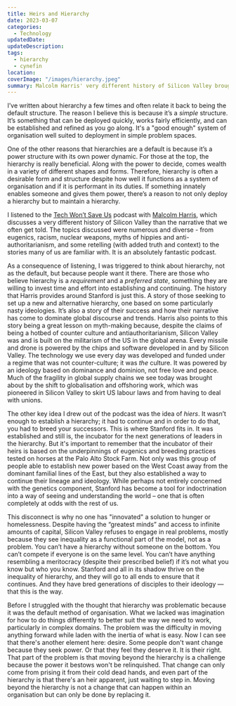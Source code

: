 ```yaml
---
title: Heirs and Hierarchy
date: 2023-03-07
categories:
  - Technology
updatedDate: 
updateDescription: 
tags:
  - hierarchy
  - cynefin
location: 
coverImage: "/images/hierarchy.jpeg"
summary: Malcolm Harris' very different history of Silicon Valley brought about some thinking about hierarchy and their heirs to wealth and riches.
---
```

I’ve written about hierarchy a few times and often relate it back to being the default structure. The reason I believe this is because it’s a *simple* structure. It’s something that can be deployed quickly, works fairly efficiently, and can be established and refined as you go along. It's a "good enough" system of organisation well suited to deployment in simple problem spaces. 

One of the other reasons that hierarchies are a default is because it’s a power structure with its own power dynamic. For those at the top, the hierarchy is really beneficial. Along with the power to decide, comes wealth in a variety of different shapes and forms. Therefore, hierarchy is often a desirable form and structure despite how well it functions as a system of organisation and if it is performant in its duties. If something innately enables someone and gives them power, there’s a reason to not only deploy a hierarchy but to maintain a hierarchy.
 
I listened to the [Tech Won’t Save Us](https://www.techwontsave.us/) podcast with [Malcolm Harris](https://techwontsave.us/episode/155_the_untold_history_of_silicon_valley_w_malcolm_harris/), which discusses a very different history of Silicon Valley than the narrative that we often get told. The topics discussed were numerous and diverse - from eugenics, racism, nuclear weapons, myths of hippies and anti-authoritarianism, and some retelling (with added truth and context) to the stories many of us are familiar with. It is an absolutely fantastic podcast. 

As a consequence of listening, I was triggered to think about hierarchy, not as the default, but because people want it there. There are those who believe hierarchy is a *requirement* and a *preferred state*, something they are willing to invest time and effort into establishing and continuing. The history that Harris provides around Stanford is just this. A story of those seeking to set up a new and alternative hierarchy, one based on some particularly nasty ideologies. It’s also a story of their success and how their narrative has come to dominate global discourse and trends. Harris also points to this story being a great lesson on myth-making because, despite the claims of being a hotbed of counter culture and antiauthoritarianism, Silicon Valley was and is built on the militarism of the US in the global arena. Every missile and drone is powered by the chips and software developed in and by Silicon Valley. The technology we use every day was developed and funded under a regime that was not counter-culture; it was *the* culture. It was powered by an ideology based on dominance and dominion, not free love and peace. Much of the fragility in global supply chains we see today was brought about by the shift to globalisation and offshoring work, which was pioneered in Silicon Valley to skirt US labour laws and from having to deal with unions. 

The other key idea I drew out of the podcast was the idea of *hiers*. It wasn’t enough to establish a hierarchy; it had to continue and in order to do that, you had to breed your successors. This is where Stanford fits in. It was established and still is, the incubator for the next generations of leaders in the hierarchy. But it's important to remember that the incubator of their heirs is based on the underpinnings of eugenics and breeding practices tested on horses at the Palo Alto Stock Farm. Not only was this group of people able to establish new power based on the West Coast away from the dominant familial lines of the East, but they also established a way to continue their lineage and ideology. While perhaps not entirely concerned with the genetics component, Stanford has become a tool for indoctrination into a way of seeing and understanding the world – one that is often completely at odds with the rest of us.  

This disconnect is why no one has "innovated" a solution to hunger or homelessness. Despite having the “greatest minds” and access to infinite amounts of capital, Silicon Valley refuses to engage in real problems, mostly because they see inequality as a functional part of the model, not as a problem. You can’t have a hierarchy without someone on the bottom. You can’t compete if everyone is on the same level. You can’t have anything resembling a meritocracy (despite their prescribed belief) if it’s not what you know but who you know. Stanford and all in its shadow thrive on the inequality of hierarchy, and they will go to all ends to ensure that it continues. And they have bred generations of disciples to their ideology — that this is the way. 

Before I struggled with the thought that hierarchy was problematic because it was the default method of organisation. What we lacked was imagination for how to do things differently to better suit the way we need to work, particularly in complex domains. The problem was the difficulty in moving anything forward while laden with the inertia of what is easy. Now I can see that there's another element here: desire. Some people don't want change because they seek power. Or that they feel they deserve it. It is their right. That part of the problem is that moving beyond the hierarchy is a challenge because the power it bestows won't be relinquished. That change can only come from prising it from their cold dead hands, and even part of the hierarchy is that there's an heir apparent, just waiting to step in. Moving beyond the hierarchy is not a change that can happen within an organisation but can only be done by replacing it. 